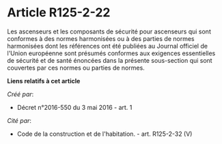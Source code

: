 # Article R125-2-22

Les ascenseurs et les composants de sécurité pour ascenseurs qui sont conformes à des normes harmonisées ou à des parties de
normes harmonisées dont les références ont été publiées au Journal officiel de l'Union européenne sont présumés conformes aux
exigences essentielles de sécurité et de santé énoncées dans la présente sous-section qui sont couvertes par ces normes ou
parties de normes.

**Liens relatifs à cet article**

_Créé par_:

  - Décret n°2016-550 du 3 mai 2016 - art. 1

_Cité par_:

  - Code de la construction et de l'habitation. - art. R125-2-32 (V)
